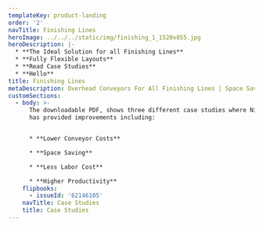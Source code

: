 ```yaml
---
templateKey: product-landing
order: '2'
navTitle: Finishing Lines
heroImage: ../../../static/img/finishing_1_1520x855.jpg
heroDescription: |-
  * **The Ideal Solution for all Finishing Lines**
  * **Fully Flexible Layouts**
  * **Read Case Studies**
  * **Hello**
title: Finishing Lines
metaDescription: Overhead Conveyors For All Finishing Lines | Space Saving | Higher Productivity | Low Maintenance | Case Studies | Liquid and Powder Lines
customSections:
  - body: >-
      The downloadable PDF, shows three different case studies where NikoTrack
      has provided improvements including:


      * **Lower Conveyor Costs**

      * **Space Saving**

      * **Less Labor Cost**

      * **Higher Productivity**
    flipbooks:
      - issueId: '62146105'
    navTitle: Case Studies
    title: Case Studies
---
```

